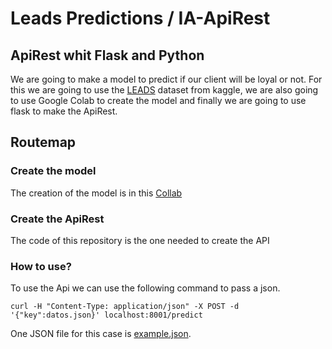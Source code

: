 # Leads Predictions / IA-ApiRest

## ApiRest whit Flask and Python

We are going to make a model to predict if our client will be loyal or not. For this we are going to use the [LEADS](https://www.kaggle.com/datasets/ashydv/leads-dataset)  dataset from kaggle, we are also going to use Google Colab to create the model and finally we are going to use flask to make the ApiRest.

## Routemap

### Create the model

The creation of the model is in this [Collab](https://colab.research.google.com/drive/1_yDFN-MW9LRoZA9P_4jLSb6mbl-3Czso#scrollTo=qZwmK18AWdUR)

### Create the ApiRest

The code of this repository is the one needed to create the API 

### How to use?

To use the Api we can use the following command to pass a json.

```curl -H "Content-Type: application/json" -X POST -d '{"key":datos.json}' localhost:8001/predict```

One JSON file for this case is [example.json](https://github.com/Franmc027/AI-ApiRest-LeadsPredictions/blob/main/example.json).
